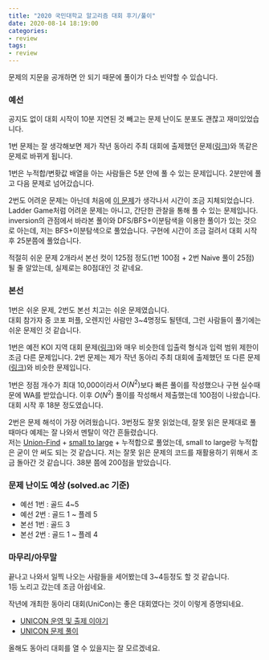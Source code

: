 ```yaml
---
title: "2020 국민대학교 알고리즘 대회 후기/풀이"
date: 2020-08-14 18:19:00
categories:
- review
tags:
- review
---
```


문제의 지문을 공개하면 안 되기 때문에 풀이가 다소 빈약할 수 있습니다.

### 예선
공지도 없이 대회 시작이 10분 지연된 것 빼고는 문제 난이도 분포도 괜찮고 재미있었습니다.

1번 문제는 잘 생각해보면 제가 작년 동아리 주최 대회에 출제했던 문제([링크](https://codeup.kr/problem.php?id=3095))와 똑같은 문제로 바뀌게 됩니다.

1번은 누적합/변홧값 배열을 아는 사람들은 5분 안에 풀 수 있는 문제입니다. 2분만에 풀고 다음 문제로 넘어갔습니다.

2번도 어려운 문제는 아닌데 처음에 [이 문제](https://www.acmicpc.net/problem/17971)가 생각나서 시간이 조금 지체되었습니다. Ladder Game처럼 어려운 문제는 아니고, 간단한 관찰을 통해 풀 수 있는 문제입니다.<br>
inversion의 관점에서 바라본 풀이와 DFS/BFS+이분탐색을 이용한 풀이가 있는 것으로 아는데, 저는 BFS+이분탐색으로 풀었습니다. 구현에 시간이 조금 걸려서 대회 시작 후 25분쯤에 풀었습니다.

적절히 쉬운 문제 2개라서 본선 컷이 125점 정도(1번 100점 + 2번 Naive 풀이 25점) 될 줄 알았는데, 실제로는 80점대인 것 같네요.

### 본선
1번은 쉬운 문제, 2번도 본선 치고는 쉬운 문제였습니다.<br>
대회 참가자 중 코포 퍼플, 오렌지인 사람만 3~4명정도 될텐데, 그런 사람들이 풀기에는 쉬운 문제인 것 같습니다.

1번은 예전 KOI 지역 대회 문제([링크](https://www.acmicpc.net/problem/10159))와 매우 비슷한데 입출력 형식과 입력 범위 제한이 조금 다른 문제입니다.
2번 문제는 제가 작년 동아리 주최 대회에 출제했던 또 다른 문제([링크](https://www.acmicpc.net/problem/17469))와 비슷한 문제입니다.

1번은 정점 개수가 최대 10,000이라서 $O(N^2)$보다 빠른 풀이를 작성했으나 구현 실수때문에 WA를 받았습니다. 이후 $O(N^2)$ 풀이를 작성해서 제출했는데 100점이 나왔습니다. 대회 시작 후 18분 정도였습니다.

2번은 문제 해석이 가장 어려웠습니다. 3번정도 잘못 읽었는데, 잘못 읽은 문제대로 풀 때마다 예제는 잘 나와서 멘탈이 약간 흔들렸습니다.<br>
저는 [Union-Find](/medium-algorithm/2019/01/01/UnionFind1/) + [small to large](/medium-algorithm/2019/09/23/small-to-large/) + 누적합으로 풀었는데, small to large랑 누적합은 굳이 안 써도 되는 것 같습니다. 저는 잘못 읽은 문제의 코드를 재활용하기 위해서 조금 돌아간 것 같습니다. 38분 쯤에 200점을 받았습니다.

### 문제 난이도 예상 (solved.ac 기준)
* 예선 1번 : 골드 4~5
* 예선 2번 : 골드 1 ~ 플레 5
* 본선 1번 : 골드 3
* 본선 2번 : 골드 1 ~ 플레 4

### 마무리/아무말
끝나고 나와서 일찍 나오는 사람들을 세어봤는데 3~4등정도 할 것 같습니다.<bR>
1등 노리고 갔는데 조금 아쉽네요.

작년에 개최한 동아리 대회(UniCon)는 좋은 대회였다는 것이 이렇게 증명되네요.
* [UNICON 운영 및 출제 이야기](/review/2019/09/08/2019UniCon-Story/)
* [UNICON 문제 풀이](/sunrin-ps/2019/09/08/UniCon-Solution/)

올해도 동아리 대회를 열 수 있을지는 잘 모르겠네요.
